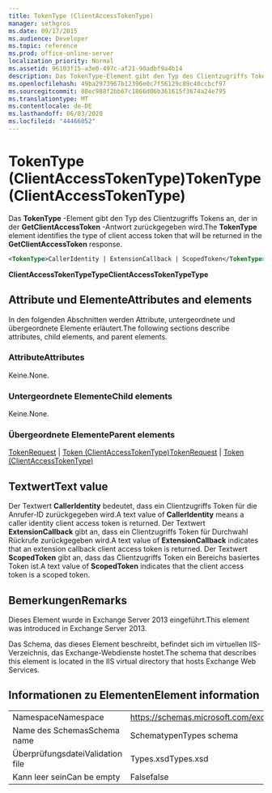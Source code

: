 ```yaml
---
title: TokenType (ClientAccessTokenType)
manager: sethgros
ms.date: 09/17/2015
ms.audience: Developer
ms.topic: reference
ms.prod: office-online-server
localization_priority: Normal
ms.assetid: 96103f15-a3e0-497c-af21-90adbf9a4b14
description: Das TokenType-Element gibt den Typ des Clientzugriffs Tokens an, der in der GetClientAccessToken-Antwort zurückgegeben wird.
ms.openlocfilehash: 49ba2973967b12396e0c7f56129c89c40ccbcf97
ms.sourcegitcommit: 88ec988f2bb67c1866d06b361615f3674a24e795
ms.translationtype: MT
ms.contentlocale: de-DE
ms.lasthandoff: 06/03/2020
ms.locfileid: "44466052"
---
```

# <a name="tokentype-clientaccesstokentype"></a><span data-ttu-id="dfbb5-103">TokenType (ClientAccessTokenType)</span><span class="sxs-lookup"><span data-stu-id="dfbb5-103">TokenType (ClientAccessTokenType)</span></span>

<span data-ttu-id="dfbb5-104">Das **TokenType** -Element gibt den Typ des Clientzugriffs Tokens an, der in der **GetClientAccessToken** -Antwort zurückgegeben wird.</span><span class="sxs-lookup"><span data-stu-id="dfbb5-104">The **TokenType** element identifies the type of client access token that will be returned in the **GetClientAccessToken** response.</span></span> 
  
```XML
<TokenType>CallerIdentity | ExtensionCallback | ScopedToken</TokenType>
```

 <span data-ttu-id="dfbb5-105">**ClientAccessTokenTypeType**</span><span class="sxs-lookup"><span data-stu-id="dfbb5-105">**ClientAccessTokenTypeType**</span></span>
## <a name="attributes-and-elements"></a><span data-ttu-id="dfbb5-106">Attribute und Elemente</span><span class="sxs-lookup"><span data-stu-id="dfbb5-106">Attributes and elements</span></span>

<span data-ttu-id="dfbb5-107">In den folgenden Abschnitten werden Attribute, untergeordnete und übergeordnete Elemente erläutert.</span><span class="sxs-lookup"><span data-stu-id="dfbb5-107">The following sections describe attributes, child elements, and parent elements.</span></span>
  
### <a name="attributes"></a><span data-ttu-id="dfbb5-108">Attribute</span><span class="sxs-lookup"><span data-stu-id="dfbb5-108">Attributes</span></span>

<span data-ttu-id="dfbb5-109">Keine.</span><span class="sxs-lookup"><span data-stu-id="dfbb5-109">None.</span></span>
  
### <a name="child-elements"></a><span data-ttu-id="dfbb5-110">Untergeordnete Elemente</span><span class="sxs-lookup"><span data-stu-id="dfbb5-110">Child elements</span></span>

<span data-ttu-id="dfbb5-111">Keine.</span><span class="sxs-lookup"><span data-stu-id="dfbb5-111">None.</span></span>
  
### <a name="parent-elements"></a><span data-ttu-id="dfbb5-112">Übergeordnete Elemente</span><span class="sxs-lookup"><span data-stu-id="dfbb5-112">Parent elements</span></span>

<span data-ttu-id="dfbb5-113">[TokenRequest](tokenrequest.md)  |  [Token (ClientAccessTokenType)](token-clientaccesstokentype.md)</span><span class="sxs-lookup"><span data-stu-id="dfbb5-113">[TokenRequest](tokenrequest.md) | [Token (ClientAccessTokenType)](token-clientaccesstokentype.md)</span></span>
  
## <a name="text-value"></a><span data-ttu-id="dfbb5-114">Textwert</span><span class="sxs-lookup"><span data-stu-id="dfbb5-114">Text value</span></span>

<span data-ttu-id="dfbb5-115">Der Textwert **CallerIdentity** bedeutet, dass ein Clientzugriffs Token für die Anrufer-ID zurückgegeben wird.</span><span class="sxs-lookup"><span data-stu-id="dfbb5-115">A text value of **CallerIdentity** means a caller identity client access token is returned.</span></span> <span data-ttu-id="dfbb5-116">Der Textwert **ExtensionCallback** gibt an, dass ein Clientzugriffs Token für Durchwahl Rückrufe zurückgegeben wird.</span><span class="sxs-lookup"><span data-stu-id="dfbb5-116">A text value of **ExtensionCallback** indicates that an extension callback client access token is returned.</span></span> <span data-ttu-id="dfbb5-117">Der Textwert **ScopedToken** gibt an, dass das Clientzugriffs Token ein Bereichs basiertes Token ist.</span><span class="sxs-lookup"><span data-stu-id="dfbb5-117">A text value of **ScopedToken** indicates that the client access token is a scoped token.</span></span> 
  
## <a name="remarks"></a><span data-ttu-id="dfbb5-118">Bemerkungen</span><span class="sxs-lookup"><span data-stu-id="dfbb5-118">Remarks</span></span>

<span data-ttu-id="dfbb5-119">Dieses Element wurde in Exchange Server 2013 eingeführt.</span><span class="sxs-lookup"><span data-stu-id="dfbb5-119">This element was introduced in Exchange Server 2013.</span></span>
  
<span data-ttu-id="dfbb5-120">Das Schema, das dieses Element beschreibt, befindet sich im virtuellen IIS-Verzeichnis, das Exchange-Webdienste hostet.</span><span class="sxs-lookup"><span data-stu-id="dfbb5-120">The schema that describes this element is located in the IIS virtual directory that hosts Exchange Web Services.</span></span>
  
## <a name="element-information"></a><span data-ttu-id="dfbb5-121">Informationen zu Elementen</span><span class="sxs-lookup"><span data-stu-id="dfbb5-121">Element information</span></span>

|||
|:-----|:-----|
|<span data-ttu-id="dfbb5-122">Namespace</span><span class="sxs-lookup"><span data-stu-id="dfbb5-122">Namespace</span></span>  <br/> |https://schemas.microsoft.com/exchange/services/2006/types  <br/> |
|<span data-ttu-id="dfbb5-123">Name des Schemas</span><span class="sxs-lookup"><span data-stu-id="dfbb5-123">Schema name</span></span>  <br/> |<span data-ttu-id="dfbb5-124">Schematypen</span><span class="sxs-lookup"><span data-stu-id="dfbb5-124">Types schema</span></span>  <br/> |
|<span data-ttu-id="dfbb5-125">Überprüfungsdatei</span><span class="sxs-lookup"><span data-stu-id="dfbb5-125">Validation file</span></span>  <br/> |<span data-ttu-id="dfbb5-126">Types.xsd</span><span class="sxs-lookup"><span data-stu-id="dfbb5-126">Types.xsd</span></span>  <br/> |
|<span data-ttu-id="dfbb5-127">Kann leer sein</span><span class="sxs-lookup"><span data-stu-id="dfbb5-127">Can be empty</span></span>  <br/> |<span data-ttu-id="dfbb5-128">False</span><span class="sxs-lookup"><span data-stu-id="dfbb5-128">false</span></span>  <br/> |
   

